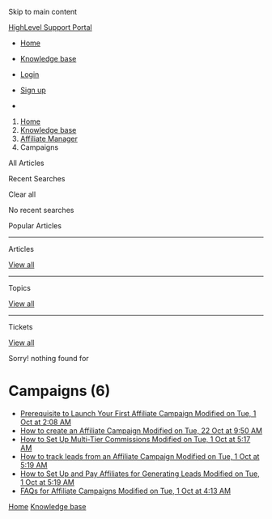 Skip to main content

[ HighLevel Support Portal ](https://help.gohighlevel.com)

  * [ Home ](/support/home)
  * [ Knowledge base ](/support/solutions)

  * [Login](/support/login)
  * [Sign up](/support/signup)
  * 

  1. [Home](/support/home)
  2. [Knowledge base](/support/solutions)
  3. [Affiliate Manager](/support/solutions/48000455557)
  4. Campaigns

All  Articles 

Recent Searches

Clear all

No recent searches

Popular Articles

* * *

Articles

[View all](/support/search/solutions)

* * *

Topics

[View all](/support/search/topics)

* * *

Tickets

[View all](/support/search/tickets)

Sorry! nothing found for   

# Campaigns (6)

  * [ Prerequisite to Launch Your First Affiliate Campaign Modified on Tue, 1 Oct at 2:08 AM  ](/support/solutions/articles/155000003640-prerequisite-to-launch-your-first-affiliate-campaign)
  * [ How to create an Affiliate Campaign Modified on Tue, 22 Oct at 9:50 AM  ](/support/solutions/articles/155000003641-how-to-create-an-affiliate-campaign)
  * [ How to Set Up Multi-Tier Commissions Modified on Tue, 1 Oct at 5:17 AM  ](/support/solutions/articles/155000003642-how-to-set-up-multi-tier-commissions)
  * [ How to track leads from an Affiliate Campaign Modified on Tue, 1 Oct at 5:19 AM  ](/support/solutions/articles/155000003643-how-to-track-leads-from-an-affiliate-campaign)
  * [ How to Set Up and Pay Affiliates for Generating Leads Modified on Tue, 1 Oct at 5:19 AM  ](/support/solutions/articles/155000003644-how-to-set-up-and-pay-affiliates-for-generating-leads)
  * [ FAQs for Affiliate Campaigns Modified on Tue, 1 Oct at 4:13 AM  ](/support/solutions/articles/155000003645-faqs-for-affiliate-campaigns)

[Home](/support/home) [Knowledge base](/support/solutions)
